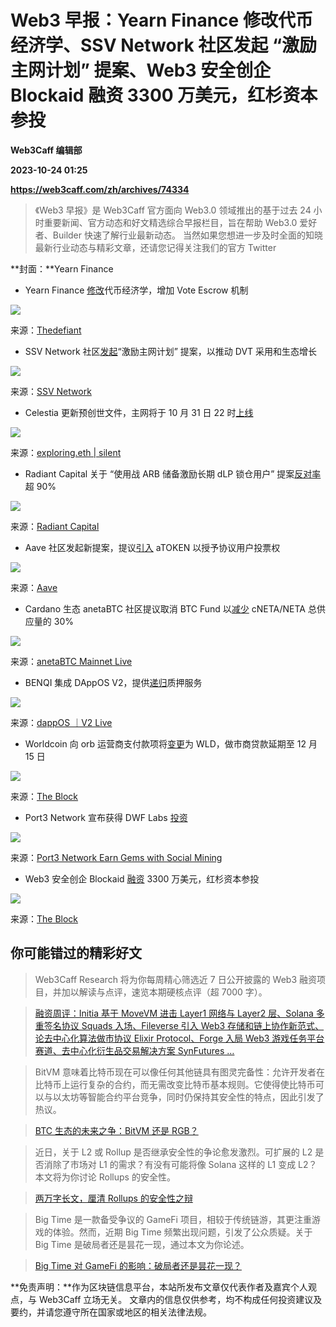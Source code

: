 # Web3 早报：Yearn Finance 修改代币经济学、SSV Network 社区发起 “激励主网计划” 提案、Web3 安全创企 Blockaid 融资 3300 万美元，红杉资本参投
**Web3Caff 编辑部**

**2023-10-24 01:25**

**https://web3caff.com/zh/archives/74334**

[](http://twitter.com/intent/tweet?text=Web3%20%E6%97%A9%E6%8A%A5%EF%BC%9AYearn%20Finance%20%E4%BF%AE%E6%94%B9%E4%BB%A3%E5%B8%81%E7%BB%8F%E6%B5%8E%E5%AD%A6%E3%80%81SSV%20Network%20%E7%A4%BE%E5%8C%BA%E5%8F%91%E8%B5%B7%E2%80%9C%E6%BF%80%E5%8A%B1%E4%B8%BB%E7%BD%91%E8%AE%A1%E5%88%92%E2%80%9D%E6%8F%90%E6%A1%88%E3%80%81Web3%20%E5%AE%89%E5%85%A8%E5%88%9B%E4%BC%81%20Blockaid%20%E8%9E%8D%E8%B5%84%203300%20%E4%B8%87%E7%BE%8E%E5%85%83%EF%BC%8C%E7%BA%A2%E6%9D%89%E8%B5%84%E6%9C%AC%E5%8F%82%E6%8A%95&url=https%3A%2F%2Fweb3caff.com%2Fzh%2Farchives%2F74334 "Twitter")[](https://www.facebook.com/sharer/sharer.php?u=https%3A%2F%2Fweb3caff.com%2Fzh%2Farchives%2F74334 "Facebook")[](https://telegram.me/share/url?url=https%3A%2F%2Fweb3caff.com%2Fzh%2Farchives%2F74334&text=Web3%20%E6%97%A9%E6%8A%A5%EF%BC%9AYearn%20Finance%20%E4%BF%AE%E6%94%B9%E4%BB%A3%E5%B8%81%E7%BB%8F%E6%B5%8E%E5%AD%A6%E3%80%81SSV%20Network%20%E7%A4%BE%E5%8C%BA%E5%8F%91%E8%B5%B7%E2%80%9C%E6%BF%80%E5%8A%B1%E4%B8%BB%E7%BD%91%E8%AE%A1%E5%88%92%E2%80%9D%E6%8F%90%E6%A1%88%E3%80%81Web3%20%E5%AE%89%E5%85%A8%E5%88%9B%E4%BC%81%20Blockaid%20%E8%9E%8D%E8%B5%84%203300%20%E4%B8%87%E7%BE%8E%E5%85%83%EF%BC%8C%E7%BA%A2%E6%9D%89%E8%B5%84%E6%9C%AC%E5%8F%82%E6%8A%95 "Telegram")[](http://service.weibo.com/share/share.php?url=https%3A%2F%2Fweb3caff.com%2Fzh%2Farchives%2F74334&title=Web3%20%E6%97%A9%E6%8A%A5%EF%BC%9AYearn%20Finance%20%E4%BF%AE%E6%94%B9%E4%BB%A3%E5%B8%81%E7%BB%8F%E6%B5%8E%E5%AD%A6%E3%80%81SSV%20Network%20%E7%A4%BE%E5%8C%BA%E5%8F%91%E8%B5%B7%E2%80%9C%E6%BF%80%E5%8A%B1%E4%B8%BB%E7%BD%91%E8%AE%A1%E5%88%92%E2%80%9D%E6%8F%90%E6%A1%88%E3%80%81Web3%20%E5%AE%89%E5%85%A8%E5%88%9B%E4%BC%81%20Blockaid%20%E8%9E%8D%E8%B5%84%203300%20%E4%B8%87%E7%BE%8E%E5%85%83%EF%BC%8C%E7%BA%A2%E6%9D%89%E8%B5%84%E6%9C%AC%E5%8F%82%E6%8A%95 "Sina Weibo")[](https://web3caff.com/zh/archives/74334 "Copy Link")[](https://web3caff.com/zh/archives/74334 "More")

> 《Web3 早报》是 Web3Caff 官方面向 Web3.0 领域推出的基于过去 24 小时重要新闻、官方动态和好文精选综合早报栏目，旨在帮助 Web3.0 爱好者、Builder 快速了解行业最新动态。 当然如果您想进一步及时全面的知晓最新行业动态与精彩文章，还请您记得关注我们的官方 Twitter

**封面：**Yearn Finance

*   Yearn Finance [修改](https://thedefiant.io/yearn-overhauls-yfi-tokenomics)代币经济学，增加 Vote Escrow 机制

![](https://web3caff.com/wp-content/uploads/2023/10/image-454.png)

来源：[Thedefiant](https://thedefiant.io/yearn-overhauls-yfi-tokenomics)

*   SSV Network 社区[发起](https://forum.ssv.network/t/incentivized-mainnet-program/1203)“激励主网计划” 提案，以推动 DVT 采用和生态增长

![](https://web3caff.com/wp-content/uploads/2023/10/image-489.png)

来源：[SSV Network](https://forum.ssv.network/t/incentivized-mainnet-program/1203)

*   Celestia 更新预创世文件，主网将于 10 月 31 日 22 时[上线](https://x.com/EthExploring/status/1715709698417348717?s=20)

![](https://web3caff.com/wp-content/uploads/2023/10/image-448.png)

来源：[exploring.eth | silent](https://twitter.com/EthExploring)

*   Radiant Capital 关于 “使用战 ARB 储备激励长期 dLP 锁仓用户” 提案[反对率](https://dao.radiant.capital/#/proposal/0xc6096060290a19c6e7a7c1460fced93160318b46ddb860808412eb1439030be1)超 90%

![](https://web3caff.com/wp-content/uploads/2023/10/image-450.png)

来源：[Radiant Capital](https://dao.radiant.capital/#/proposal/0xc6096060290a19c6e7a7c1460fced93160318b46ddb860808412eb1439030be1)

*   Aave 社区发起新提案，提议[引入](https://governance.aave.com/t/introducing-user-atoken-as-vote-rigths-userocracy/15183) aTOKEN 以授予协议用户投票权

![](https://web3caff.com/wp-content/uploads/2023/10/image-447.png)

来源：[Aave](https://governance.aave.com/t/introducing-user-atoken-as-vote-rigths-userocracy/15183)

*   Cardano 生态 anetaBTC 社区提议取消 BTC Fund 以[减少](https://x.com/anetaBTC/status/1716085428615565546?s=20) cNETA/NETA 总供应量的 30%

![](https://web3caff.com/wp-content/uploads/2023/10/image-449.png)

来源：[anetaBTC Mainnet Live](https://twitter.com/anetaBTC)

*   BENQI 集成 DAppOS V2，提供[递归](https://x.com/dappOS_com/status/1715377025031323748?s=20)质押服务

![](https://web3caff.com/wp-content/uploads/2023/10/image-452.png)

来源：[dappOS ｜V2 Live](https://twitter.com/dappOS_com)

*   Worldcoin 向 orb 运营商支付款项将[变更](https://x.com/TheBlock__/status/1716265181129359713?s=20)为 WLD，做市商贷款延期至 12 月 15 日

![](https://web3caff.com/wp-content/uploads/2023/10/image-451.png)

来源：[The Block](https://twitter.com/TheBlock__)

*   Port3 Network 宣布获得 DWF Labs [投资](https://x.com/Port3Network/status/1716318619725144104?s=20)

![](https://web3caff.com/wp-content/uploads/2023/10/image-453.png)

来源：[Port3 Network Earn Gems with Social Mining](https://twitter.com/Port3Network)

*   Web3 安全创企 Blockaid [融资](https://x.com/TheBlock__/status/1716409149313945646?s=20) 3300 万美元，红杉资本参投

![](https://web3caff.com/wp-content/uploads/2023/10/image-488.png)

来源：[The Block](https://twitter.com/TheBlock__)

你可能错过的精彩好文
----------

> Web3Caff Research 将为你每周精心筛选近 7 日公开披露的 Web3 融资项目，并加以解读与点评，速览本期硬核点评（超 7000 字）。

> [融资周评：Initia 基于 MoveVM 进击 Layer1 网络与 Layer2 层、Solana 多重签名协议 Squads 入场、Fileverse 引入 Web3 存储和链上协作新范式、论去中心化算法做市协议 Elixir Protocol、Forge 入局 Web3 游戏任务平台赛道、去中心化衍生品交易解决方案 SynFutures …](https://research.web3caff.com/zh/archives/12310)

> BitVM 意味着比特币现在可以像任何其他链具有图灵完备性：允许开发者在比特币上运行复杂的合约，而无需改变比特币基本规则。它使得使比特币可以与以太坊等智能合约平台竞争，同时仍保持其安全性的特点，因此引发了热议。

> [BTC 生态的未来之争：BitVM 还是 RGB？](https://web3caff.com/zh/archives/74041)

> 近日，关于 L2 或 Rollup 是否继承安全性的争论愈发激烈。可扩展的 L2 是否消除了市场对 L1 的需求？有没有可能将像 Solana 这样的 L1 变成 L2？本文将为你讨论 Rollups 的安全性。

> [两万字长文，厘清 Rollups 的安全性之辩](https://web3caff.com/zh/archives/74202)

> Big Time 是一款备受争议的 GameFi 项目，相较于传统链游，其更注重游戏的体验。然而，近期 Big Time 频繁出现问题，引发了公众质疑。关于 Big Time 是破局者还是昙花一现，通过本文为你论述。

> [Big Time 对 GameFi 的影响：破局者还是昙花一现？](https://web3caff.com/zh/archives/74319)

**免责声明：**作为区块链信息平台，本站所发布文章仅代表作者及嘉宾个人观点，与 Web3Caff 立场无关。 文章内的信息仅供参考，均不构成任何投资建议及要约，并请您遵守所在国家或地区的相关法律法规。